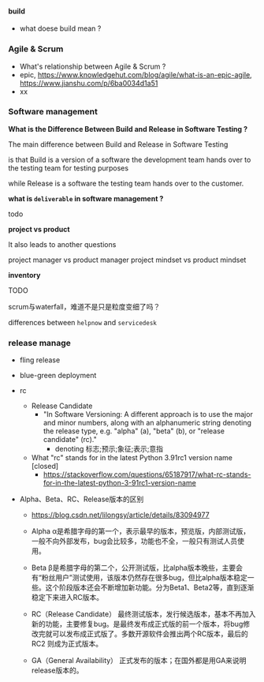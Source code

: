 #### build
- what doese build mean ?


### Agile & Scrum
- What's relationship between Agile & Scrum ?
- epic, https://www.knowledgehut.com/blog/agile/what-is-an-epic-agile, https://www.jianshu.com/p/6ba0034d1a51
- xx

### Software management
<b>What is the Difference Between Build and Release in Software Testing ?</b>

The main difference between Build and Release in Software Testing 

is that Build is a version of a software the development team hands over to the testing team for testing purposes

while Release is a software the testing team hands over to the customer.


<b>what is `deliverable` in software management ?</b>

todo

<b> project vs product </b>

It also leads to another questions

project manager vs product manager
project mindset vs product mindset

<b> inventory </b>

TODO


scrum与waterfall，难道不是只是粒度变细了吗？

differences between `helpnow` and `servicedesk`

### release manage
- fling release


- blue-green deployment

- rc
   - Release Candidate
        - "In Software Versioning: A different approach is to use the major and minor numbers, along with an alphanumeric string denoting the release type, e.g. "alpha" (a), "beta" (b), or "release candidate" (rc)."
            - denoting  标志;预示;象征;表示;意指 
   - What "rc" stands for in the latest Python 3.91rc1 version name [closed]
        - https://stackoverflow.com/questions/65187917/what-rc-stands-for-in-the-latest-python-3-91rc1-version-name
    
- Alpha、Beta、RC、Release版本的区别
    - https://blog.csdn.net/lilongsy/article/details/83094977

    - Alpha
    α是希腊字母的第一个，表示最早的版本，预览版，内部测试版，一般不向外部发布，bug会比较多，功能也不全，一般只有测试人员使用。

    - Beta
    β是希腊字母的第二个，公开测试版，比alpha版本晚些，主要会有“粉丝用户”测试使用，该版本仍然存在很多bug，但比alpha版本稳定一些。这个阶段版本还会不断增加新功能。分为Beta1、Beta2等，直到逐渐稳定下来进入RC版本。

    - RC（Release Candidate）
    最终测试版本，发行候选版本，基本不再加入新的功能，主要修复bug。是最终发布成正式版的前一个版本，将bug修改完就可以发布成正式版了。多数开源软件会推出两个RC版本，最后的 RC2 则成为正式版本。

    - GA（General Availability）
    正式发布的版本；在国外都是用GA来说明release版本的。
